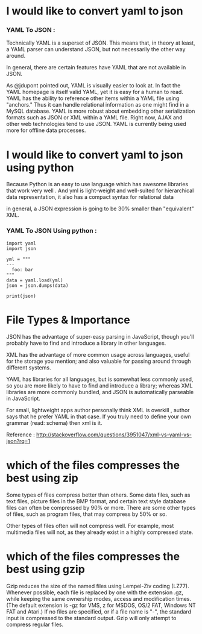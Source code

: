 # I would like to convert yaml to json 


### YAML To JSON : 


Technically YAML is a superset of JSON. This means that, in theory at least, a YAML parser can understand JSON, but not necessarily the other way around.

In general, there are certain features have  YAML that are not available in JSON.

As @jdupont pointed out, YAML is visually easier to look at. In fact the YAML homepage is itself valid YAML, yet it is easy for a human to read.
YAML has the ability to reference other items within a YAML file using "anchors." Thus it can handle relational information as one might find in a MySQL database.
YAML is more robust about embedding other serialization formats such as JSON or XML within a YAML file.
Right now, AJAX and other web technologies tend to use JSON. YAML is currently being used more for offline data processes.




# I would like to convert   yaml to json using python 


Because Python is an easy to use language which has awesome libraries that work very well . 
And   yml is light-weight and well-suited for hierarchical data representation, it also has a compact syntax for relational data

in general, a JSON expression is going to be 30% smaller than "equivalent" XML. 




### YAML To JSON Using python  : 

~~~
import yaml
import json
 
yml = """
---
  foo: bar
"""
data = yaml.load(yml)
json = json.dumps(data)
 
print(json)
~~~






# File Types & Importance  

JSON has the advantage of super-easy parsing in JavaScript, though you'll probably have to find and introduce a library in other languages.

XML has the advantage of more common usage across languages, useful for the storage you mention; and also valuable for passing around through different systems.

YAML has libraries for all languages, but is somewhat less commonly used, so you are more likely to have to find and introduce a library; whereas XML libraries are more commonly bundled, and JSON is automatically parseable in JavaScript.

For small, lightweight apps author  personally think XML is overkill , author  says that he  prefer YAML in that case. If you truly need to define your own grammar (read: schema) then xml is it.

Reference : http://stackoverflow.com/questions/3951047/xml-vs-yaml-vs-json?rq=1



# which of the files compresses the best using zip 

Some types of files compress better than others. Some data files, such as text files, picture files in the BMP format, and certain text style database files can often be compressed by 90% or more. There are some other types of files, such as program files, that may compress by 50% or so.

Other types of files often will not compress well. For example, most multimedia files will not, as they already exist in a highly compressed state.


# which of the files compresses the best using gzip

Gzip reduces the size of the named files using Lempel-Ziv coding (LZ77). Whenever possible, each file is replaced by one with the extension .gz, while keeping the same ownership modes, access and modification times. (The default extension is -gz for VMS, z for MSDOS, OS/2 FAT, Windows NT FAT and Atari.) If no files are specified, or if a file name is "-", the standard input is compressed to the standard output. Gzip will only attempt to compress regular files.






